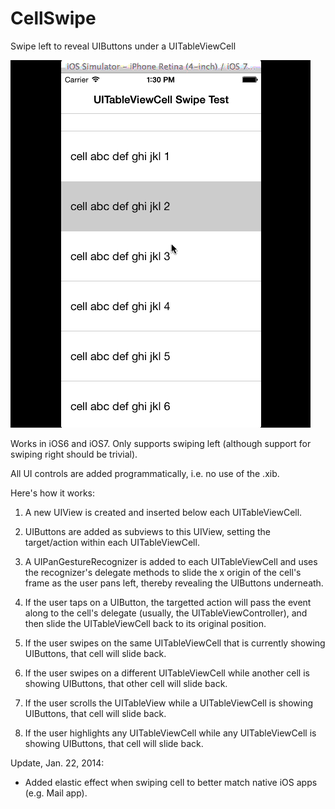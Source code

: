 CellSwipe
=========

Swipe left to reveal UIButtons under a UITableViewCell


![CellSwipe in action](CellSwipe.gif)

Works in iOS6 and iOS7. Only supports swiping left (although support for swiping right should be trivial).

All UI controls are added programmatically, i.e. no use of the .xib.

Here's how it works:
1. A new UIView is created and inserted below each UITableViewCell.

2. UIButtons are added as subviews to this UIView, setting the target/action within each UITableViewCell.

3. A UIPanGestureRecognizer is added to each UITableViewCell and uses the recognizer's delegate methods to slide the x origin of the cell's frame as the user pans left, thereby revealing the UIButtons underneath.

4. If the user taps on a UIButton, the targetted action will pass the event along to the cell's delegate (usually, the UITableViewController), and then slide the UITableViewCell back to its original position.

5. If the user swipes on the same UITableViewCell that is currently showing UIButtons, that cell will slide back.

6. If the user swipes on a different UITableViewCell while another cell is showing UIButtons, that other cell will slide back.

7. If the user scrolls the UITableView while a UITableViewCell is showing UIButtons, that cell will slide back.

8. If the user highlights any UITableViewCell while any UITableViewCell is showing UIButtons, that cell will slide back.

Update, Jan. 22, 2014:
- Added elastic effect when swiping cell to better match native iOS apps (e.g. Mail app).
